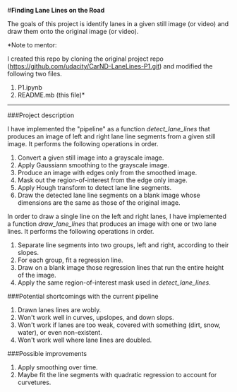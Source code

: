 #**Finding Lane Lines on the Road** 

The goals of this project is identify lanes in a given still image (or video)
and draw them onto the original image (or video).

*Note to mentor:

I created this repo by cloning the original project repo (https://github.com/udacity/CarND-LaneLines-P1.git)
and modified the following two files.

1. P1.ipynb
2. README.mb (this file)*

---

###Project description

I have implemented the "pipeline" as a function *detect_lane_lines* that
produces an image of left and right lane line segments from a given still image.
It performs the following operations in order.

1. Convert a given still image into a grayscale image.
2. Apply Gaussiann smoothing to the grayscale image.
3. Produce an image with edges only from the smoothed image.
4. Mask out the region-of-interest from the edge only image.
5. Apply Hough transform to detect lane line segments.
6. Draw the detected lane line segments on a blank image whose dimensions are the same as those of the original image.

In order to draw a single line on the left and right lanes, I have implemented a function *draw_lane_lines*
that produces an image with one or two lane lines. 
It performs the following operations in order.

1. Separate line segments into two groups, left and right, according to their slopes.
2. For each group, fit a regression line.
3. Draw on a blank image those regression lines that run the entire height of the image.
4. Apply the same region-of-interest mask used in *detect_lane_lines*.

###Potential shortcomings with the current pipeline

1. Drawn lanes lines are wobly.
2. Won't work well in curves, upslopes, and down slops.
3. Won't work if lanes are too weak, covered with something (dirt, snow, water), or even non-existent.
4. Won't work well where lane lines are doubled.

###Possible improvements

1. Apply smoothing over time.
2. Maybe fit the line segments with quadratic regression to account for curvetures.
